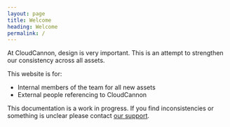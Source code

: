```yaml
---
layout: page
title: Welcome
heading: Welcome
permalink: /
---
```


At CloudCannon, design is very important. This is an attempt to strengthen our consistency across all assets.

This website is for:

* Internal members of the team for all new assets
* External people referencing to CloudCannon

This documentation is a work in progress. If you find inconsistencies or something is unclear please contact [our support](mailto:support@cloudcannon.com).
